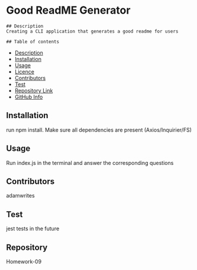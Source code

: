 # Good ReadME Generator 
    ## Description 
    Creating a CLI application that generates a good readme for users

    ## Table of contents
  - [Description](#Description)
  - [Installation](#Installation)
  - [Usage](#Usage)
  - [Licence](#Licence)
  - [Contributors](#Contributors)
  - [Test](#Test)
  - [Repository Link](#Repository)
  - [GitHub Info](#GitHub)

  ## Installation
  run npm install. Make sure all dependencies are present (Axios/Inquirier/FS)

  ## Usage
  Run index.js in the terminal and answer the corresponding questions

  ## Contributors
  adamwrites

  ## Test
  jest tests in the future

  ## Repository
  Homework-09
  